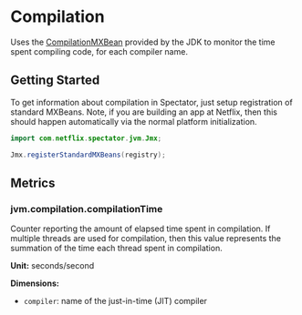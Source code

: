 # Compilation

Uses the [CompilationMXBean](https://docs.oracle.com/en/java/javase/17/docs/api/java.management/java/lang/management/CompilationMXBean.html)
provided by the JDK to monitor the time spent compiling code, for each compiler name.

## Getting Started

To get information about compilation in Spectator, just setup registration of standard MXBeans.
Note, if you are building an app at Netflix, then this should happen automatically via the normal
platform initialization.

```java
import com.netflix.spectator.jvm.Jmx;

Jmx.registerStandardMXBeans(registry);
```

## Metrics

### jvm.compilation.compilationTime

Counter reporting the amount of elapsed time spent in compilation. If multiple threads are used for
compilation, then this value represents the summation of the time each thread spent in compilation. 

**Unit:** seconds/second

**Dimensions:**

* `compiler`: name of the just-in-time (JIT) compiler
